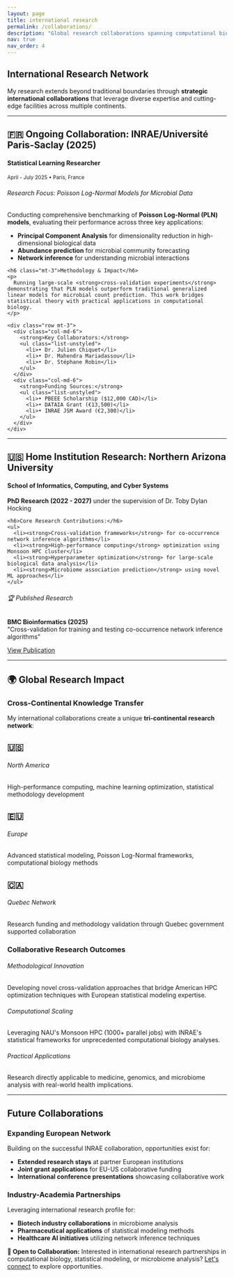 ```yaml
---
layout: page
title: international research
permalink: /collaborations/
description: "Global research collaborations spanning computational biology, statistical modeling, and bioinformatics across continents."
nav: true
nav_order: 4
---
```


## International Research Network

My research extends beyond traditional boundaries through **strategic international collaborations** that leverage diverse expertise and cutting-edge facilities across multiple continents.

---

## 🇫🇷 Ongoing Collaboration: INRAE/Université Paris-Saclay (2025)

<div class="card">
  <div class="card-header bg-primary text-white">
    <h4 class="card-title mb-0">Statistical Learning Researcher</h4>
    <small>April - July 2025 • Paris, France</small>
  </div>
  <div class="card-body">
    <h6>Research Focus: Poisson Log-Normal Models for Microbial Data</h6>
    <p>
      Conducting comprehensive benchmarking of <strong>Poisson Log-Normal (PLN) models</strong>, evaluating their performance across three key applications:
    </p>
    <ul>
      <li><strong>Principal Component Analysis</strong> for dimensionality reduction in high-dimensional biological data</li>
      <li><strong>Abundance prediction</strong> for microbial community forecasting</li>
      <li><strong>Network inference</strong> for understanding microbial interactions</li>
    </ul>
    
    <h6 class="mt-3">Methodology & Impact</h6>
    <p>
      Running large-scale <strong>cross-validation experiments</strong> demonstrating that PLN models outperform traditional generalized linear models for microbial count prediction. This work bridges statistical theory with practical applications in computational biology.
    </p>
    
    <div class="row mt-3">
      <div class="col-md-6">
        <strong>Key Collaborators:</strong>
        <ul class="list-unstyled">
          <li>• Dr. Julien Chiquet</li>
          <li>• Dr. Mahendra Mariadassou</li>
          <li>• Dr. Stéphane Robin</li>
        </ul>
      </div>
      <div class="col-md-6">
        <strong>Funding Sources:</strong>
        <ul class="list-unstyled">
          <li>• PBEEE Scholarship ($12,000 CAD)</li>
          <li>• DATAIA Grant (€13,500)</li>
          <li>• INRAE JSM Award (€2,300)</li>
        </ul>
      </div>
    </div>
  </div>
</div>

---

## 🇺🇸 Home Institution Research: Northern Arizona University

<div class="row">
  <div class="col-md-8">
    <h4>School of Informatics, Computing, and Cyber Systems</h4>
    <p><strong>PhD Research (2022 - 2027)</strong> under the supervision of Dr. Toby Dylan Hocking</p>
    
    <h6>Core Research Contributions:</h6>
    <ul>
      <li><strong>Cross-validation frameworks</strong> for co-occurrence network inference algorithms</li>
      <li><strong>High-performance computing</strong> optimization using Monsoon HPC cluster</li>
      <li><strong>Hyperparameter optimization</strong> for large-scale biological data analysis</li>
      <li><strong>Microbiome association prediction</strong> using novel ML approaches</li>
    </ul>
  </div>
  <div class="col-md-4">
    <div class="card bg-light">
      <div class="card-body">
        <h6 class="card-title">🏆 Published Research</h6>
        <p class="card-text small">
          <strong>BMC Bioinformatics (2025)</strong><br>
          "Cross-validation for training and testing co-occurrence network inference algorithms"
        </p>
        <a href="https://bmcbioinformatics.biomedcentral.com/articles/10.1186/s12859-025-06083-7" class="btn btn-sm btn-outline-primary">View Publication</a>
      </div>
    </div>
  </div>
</div>

---

## 🌍 Global Research Impact

### **Cross-Continental Knowledge Transfer**

My international collaborations create a unique **tri-continental research network**:

<div class="row">
  <div class="col-md-4">
    <div class="text-center">
      <h2>🇺🇸</h2>
      <h6>North America</h6>
      <p class="small">High-performance computing, machine learning optimization, statistical methodology development</p>
    </div>
  </div>
  <div class="col-md-4">
    <div class="text-center">
      <h2>🇪🇺</h2>
      <h6>Europe</h6>
      <p class="small">Advanced statistical modeling, Poisson Log-Normal frameworks, computational biology methods</p>
    </div>
  </div>
  <div class="col-md-4">
    <div class="text-center">
      <h2>🇨🇦</h2>
      <h6>Quebec Network</h6>
      <p class="small">Research funding and methodology validation through Quebec government supported collaboration</p>
    </div>
  </div>
</div>

### **Collaborative Research Outcomes**

<div class="card-deck">
  <div class="card border-success">
    <div class="card-header bg-success text-white">
      <h6 class="mb-0">Methodological Innovation</h6>
    </div>
    <div class="card-body">
      <p class="card-text small">
        Developing novel cross-validation approaches that bridge American HPC optimization techniques with European statistical modeling expertise.
      </p>
    </div>
  </div>
  
  <div class="card border-info">
    <div class="card-header bg-info text-white">
      <h6 class="mb-0">Computational Scaling</h6>
    </div>
    <div class="card-body">
      <p class="card-text small">
        Leveraging NAU's Monsoon HPC (1000+ parallel jobs) with INRAE's statistical frameworks for unprecedented computational biology analyses.
      </p>
    </div>
  </div>
  
  <div class="card border-warning">
    <div class="card-header bg-warning text-white">
      <h6 class="mb-0">Practical Applications</h6>
    </div>
    <div class="card-body">
      <p class="card-text small">
        Research directly applicable to medicine, genomics, and microbiome analysis with real-world health implications.
      </p>
    </div>
  </div>
</div>

---

## Future Collaborations

### **Expanding European Network**
Building on the successful INRAE collaboration, opportunities exist for:
- **Extended research stays** at partner European institutions
- **Joint grant applications** for EU-US collaborative funding
- **International conference presentations** showcasing collaborative work

### **Industry-Academia Partnerships**
Leveraging international research profile for:
- **Biotech industry collaborations** in microbiome analysis
- **Pharmaceutical applications** of statistical modeling methods
- **Healthcare AI initiatives** utilizing network inference techniques

<div class="alert alert-info mt-4" role="alert">
  <strong>🚀 Open to Collaboration:</strong> Interested in international research partnerships in computational biology, statistical modeling, or microbiome analysis? <a href="mailto:da2343@nau.edu">Let's connect</a> to explore opportunities.
</div>
